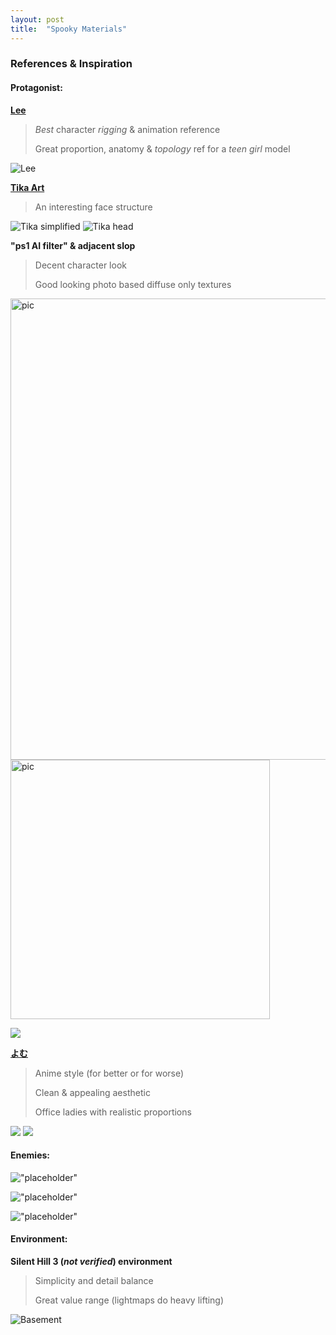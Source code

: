 ```yaml
---
layout: post
title:  "Spooky Materials"
---
```

### References & Inspiration
#### Protagonist:
**[Lee](https://x.com/leedoppo)**
>*Best* character *rigging* & animation reference
>
>Great proportion, anatomy & *topology* ref for a *teen girl* model

![](/assets/images/FbLjSxRVEAIrwth.jpeg "Lee")

**[Tika Art](https://www.artstation.com/artwork/EzEaee)**
>An interesting face structure

![](/assets/images/tika-art-img-379.jpg "Tika simplified")
![](/assets/images/tika-art-mamzoval-low-poly-design-with-simplified-geometric-shapes-ang-c05da906-cb6a-426c-a9c8-99704b9d482a-2.jpg "Tika head")

**"ps1 AI filter" & adjacent slop**
>Decent character look
>
>Good looking photo based diffuse only textures

<img width="738" alt="pic" src="/assets/images/c726ce0b65927af5bcedc297be6678c7.jpg">

<img width="415" alt="pic" src="/assets/images/85f9cd1fbf25f40082070c80358d4b5b.jpg" >

![](/assets/images/3d1b67efdae1a965de7fef1752c8b51c.jpg)

**[よむ](https://x.com/y_o_m_y_o_m)**
>Anime style (for better or for worse)
>
>Clean & appealing aesthetic
>
>Office ladies with realistic proportions

![](/assets/images/08523d471f54a9f61ff58cc8094db30c.jpg)
![](/assets/images/75aed3686f06273dccb63c506e4b31ad.jpg)

#### Enemies:
!["placeholder"]()

!["placeholder"]()

!["placeholder"]()
#### Environment:
**Silent Hill 3 (*not verified*) environment**
>Simplicity and detail balance
>
>Great value range (lightmaps do heavy lifting)

![](../assets/images/concrete.jpg "Basement")
<!-- <img src= "../assets/images/concrete.jpg" width = "400"> -->